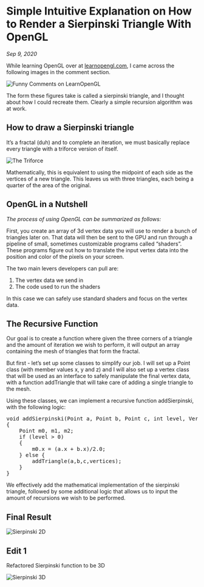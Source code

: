 # Simple Intuitive Explanation on How to Render a Sierpinski Triangle With OpenGL
*Sep 9, 2020*

While learning OpenGL over at [learnopengl.com](https://learnopengl.com/), I came across the following images in the comment section.

![Funny Comments on LearnOpenGL](../images/comment.jpg)

The form these figures take is called a sierpinski triangle, and I thought about how I could recreate them. Clearly a simple recursion algorithm was at work.

## How to draw a Sierpinski triangle
It’s a fractal (duh) and to complete an iteration, we must basically replace every triangle with a triforce version of itself.

![The Triforce](../images/triforce.jpg)

Mathematically, this is equivalent to using the midpoint of each side as the vertices of a new triangle. This leaves us with three triangles, each being a quarter of the area of the original.

## OpenGL in a Nutshell
*The process of using OpenGL can be summarized as follows:*

First, you create an array of 3d vertex data you will use to render a bunch of triangles later on. That data will then be sent to the GPU and run through a pipeline of small, sometimes customizable programs called “shaders”. These programs figure out how to translate the input vertex data into the position and color of the pixels on your screen.

The two main levers developers can pull are:

1. The vertex data we send in
2. The code used to run the shaders

In this case we can safely use standard shaders and focus on the vertex data.

## The Recursive Function
Our goal is to create a function where given the three corners of a triangle and the amount of iteration we wish to perform, it will output an array containing the mesh of triangles that form the fractal.

But first - let’s set up some classes to simplify our job. I will set up a Point class (with member values x, y and z) and I will also set up a vertex class that will be used as an interface to safely manipulate the final vertex data, with a function addTriangle that will take care of adding a single triangle to the mesh.

Using these classes, we can implement a recursive function addSierpinski, with the following logic:

<pre class="brush: Rust" name="code">
void addSierpinski(Point a, Point b, Point c, int level, Vertices& vertices)
{
    Point m0, m1, m2;
    if (level > 0)
    {
        m0.x = (a.x + b.x)/2.0;
    } else {
        addTriangle(a,b,c,vertices);
    }
}
</pre>

We effectively add the mathematical implementation of the sierpinski triangle, followed by some additional logic that allows us to input the amount of recursions we wish to be performed.

## Final Result
![Sierpinski 2D](../images/triangle.jpg)

## Edit 1
Refactored Sierpinski function to be 3D

![Sierpinski 3D](../images/sierpinski_pyramid.jpg)
